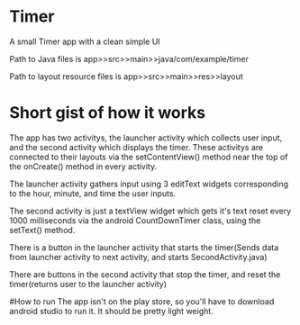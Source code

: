 # Timer
A small Timer app with a clean simple UI

Path to Java files is app>>src>>main>>java/com/example/timer

Path to layout resource files is app>>src>>main>>res>>layout

# Short gist of how it works
The app has two activitys, the launcher activity which collects user input, and the second activity which displays the timer. 
These activitys are connected to their layouts via the setContentView() method near the top of the onCreate() method in every
activity. 

The launcher activity gathers input using 3 editText widgets corresponding to the hour, minute, and time the user inputs. 

The second activity is just a textView widget which gets it's text reset every 1000 milliseconds via the android CountDownTimer class, using
the setText() method. 

There is a button in the launcher activity that starts the timer(Sends data from launcher activity to next activity, and starts SecondActivity.java)

There are buttons in the second activity that stop the timer, and reset the timer(returns user to the launcher activity)

#How to run
The app isn't on the play store, so you'll have to download android studio to run it. It should be pretty light weight. 






